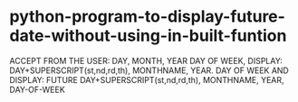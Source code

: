 # python-program-to-display-future-date-without-using-in-built-funtion
ACCEPT FROM THE USER: DAY, MONTH, YEAR DAY OF WEEK, DISPLAY: DAY+SUPERSCRIPT(st,nd,rd,th), MONTHNAME, YEAR. DAY OF WEEK AND DISPLAY: FUTURE DAY+SUPERSCRIPT(st,nd,rd,th), MONTHNAME, YEAR, DAY-OF-WEEK
